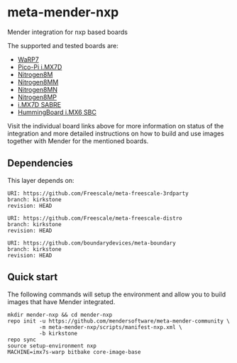 # meta-mender-nxp

Mender integration for nxp based boards

The supported and tested boards are:

 - [WaRP7](https://hub.mender.io/t/nxp-warp7/135)
 - [Pico-Pi i.MX7D](https://hub.mender.io/t/technexion-pico-pi-imx7/136)
 - [Nitrogen8M](https://hub.mender.io/t/boundary-devices-nitrogen8m/409)
 - [Nitrogen8MM](https://hub.mender.io/t/boundary-devices-nitrogen8m/409)
 - [Nitrogen8MN](https://hub.mender.io/t/boundary-devices-nitrogen8m/409)
 - [Nitrogen8MP](https://hub.mender.io/t/boundary-devices-nitrogen8m/409)
 - [i.MX7D SABRE](https://hub.mender.io/t/nxp-i-mx7d-sabre/1279)
 - [HummingBoard i.MX6 SBC](https://hub.mender.io/t/solidrun-hummingboard-and-cubox-i/5671)


Visit the individual board links above for more information on status of the
integration and more detailed instructions on how to build and use images
together with Mender for the mentioned boards.

## Dependencies

This layer depends on:

```
URI: https://github.com/Freescale/meta-freescale-3rdparty
branch: kirkstone
revision: HEAD
```

```
URI: https://github.com/Freescale/meta-freescale-distro
branch: kirkstone
revision: HEAD
```

```
URI: https://github.com/boundarydevices/meta-boundary
branch: kirkstone
revision: HEAD
```

## Quick start

The following commands will setup the environment and allow you to build images
that have Mender integrated.


```
mkdir mender-nxp && cd mender-nxp
repo init -u https://github.com/mendersoftware/meta-mender-community \
          -m meta-mender-nxp/scripts/manifest-nxp.xml \
          -b kirkstone
repo sync
source setup-environment nxp
MACHINE=imx7s-warp bitbake core-image-base
```


